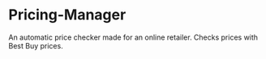 # Pricing-Manager
An automatic price checker made for an online retailer. Checks prices with Best Buy prices.
